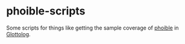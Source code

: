 # phoible-scripts

Some scripts for things like getting the sample coverage of [phoible](https://github.com/phoible/dev) in [Glottolog](https://glottolog.org/).
